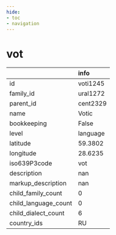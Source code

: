 ```yaml
---
hide:
- toc
- navigation
---
```

# vot
|                      | info     |
|:---------------------|:---------|
| id                   | voti1245 |
| family_id            | ural1272 |
| parent_id            | cent2329 |
| name                 | Votic    |
| bookkeeping          | False    |
| level                | language |
| latitude             | 59.3802  |
| longitude            | 28.6235  |
| iso639P3code         | vot      |
| description          | nan      |
| markup_description   | nan      |
| child_family_count   | 0        |
| child_language_count | 0        |
| child_dialect_count  | 6        |
| country_ids          | RU       |